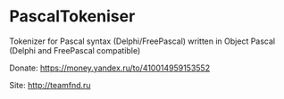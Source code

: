# PascalTokeniser

Tokenizer for Pascal syntax (Delphi/FreePascal) written in Object Pascal (Delphi and FreePascal compatible)

Donate: https://money.yandex.ru/to/410014959153552

Site: http://teamfnd.ru